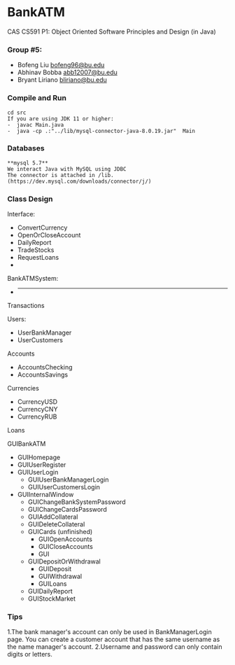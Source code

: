 # BankATM

CAS CS591 P1: Object Oriented Software Principles and Design (in Java)

### Group #5:
-  Bofeng Liu <bofeng96@bu.edu>
-  Abhinav Bobba <abb12007@bu.edu>
-  Bryant Liriano <bliriano@bu.edu>


### Compile and Run
	cd src
	If you are using JDK 11 or higher:  
	-  javac Main.java  
	-  java -cp .:"../lib/mysql-connector-java-8.0.19.jar"  Main  

### Databases
	**mysql 5.7**  
	We interact Java with MySQL using JDBC  
	The connector is attached in /lib. (https://dev.mysql.com/downloads/connector/j/)  

### Class Design

Interface:  
-  ConvertCurrency
-  OpenOrCloseAccount
-  DailyReport
-  TradeStocks
-  RequestLoans
-  

BankATMSystem:  
-  ***

Transactions  

Users:  
-  UserBankManager
-  UserCustomers  

Accounts  
-  AccountsChecking
-  AccountsSavings  

Currencies  
-  CurrencyUSD
-  CurrencyCNY
-  CurrencyRUB  

Loans  

GUIBankATM  
-  GUIHomepage
-  GUIUserRegister
-  GUIUserLogin
    -  GUIUserBankManagerLogin
    -  GUIUserCustomersLogin
-  GUIInternalWindow
    -  GUIChangeBankSystemPassword
    -  GUIChangeCardsPassword
    -  GUIAddCollateral
    -  GUIDeleteCollateral
    -  GUICards (unfinished)
        -  GUIOpenAccounts
        -  GUICloseAccounts
        -  GUI
    -  GUIDepositOrWithdrawal
        -  GUIDeposit
        -  GUIWithdrawal
        -  GUILoans
    -  GUIDailyReport
    -  GUIStockMarket  


### Tips
1.The bank manager's account can only be used in BankManagerLogin page. You can create a customer account that has the same username as the name manager's account.
2.Username and password can only contain digits or letters.
